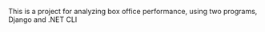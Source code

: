This is a project for analyzing box office performance, using two programs, Django and .NET CLI
<!-- todo add a requirements.txt -->
<!-- todo describe how to use load_data -->
<!-- probably need to add part of installing .net 8 sdk https://dotnet.microsoft.com/en-us/download/dotnet/8.0 -->